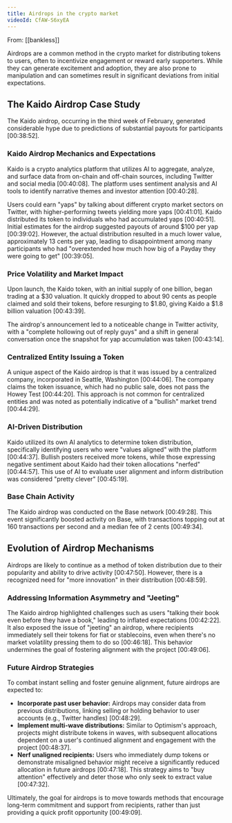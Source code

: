 ```yaml
---
title: Airdrops in the crypto market
videoId: CfAW-S6xyEA
---
```


From: [[bankless]] <br/> 

Airdrops are a common method in the crypto market for distributing tokens to users, often to incentivize engagement or reward early supporters. While they can generate excitement and adoption, they are also prone to manipulation and can sometimes result in significant deviations from initial expectations.

## The Kaido Airdrop Case Study

The Kaido airdrop, occurring in the third week of February, generated considerable hype due to predictions of substantial payouts for participants [00:38:52].

### Kaido Airdrop Mechanics and Expectations
Kaido is a crypto analytics platform that utilizes AI to aggregate, analyze, and surface data from on-chain and off-chain sources, including Twitter and social media [00:40:08]. The platform uses sentiment analysis and AI tools to identify narrative themes and investor attention [00:40:28].

Users could earn "yaps" by talking about different crypto market sectors on Twitter, with higher-performing tweets yielding more yaps [00:41:01]. Kaido distributed its token to individuals who had accumulated yaps [00:40:51]. Initial estimates for the airdrop suggested payouts of around $100 per yap [00:39:02]. However, the actual distribution resulted in a much lower value, approximately 13 cents per yap, leading to disappointment among many participants who had "overextended how much how big of a Payday they were going to get" [00:39:05].

### Price Volatility and Market Impact
Upon launch, the Kaido token, with an initial supply of one billion, began trading at a $30 valuation. It quickly dropped to about 90 cents as people claimed and sold their tokens, before resurging to $1.80, giving Kaido a $1.8 billion valuation [00:43:39].

The airdrop's announcement led to a noticeable change in Twitter activity, with a "complete hollowing out of reply guys" and a shift in general conversation once the snapshot for yap accumulation was taken [00:43:14].

### Centralized Entity Issuing a Token
A unique aspect of the Kaido airdrop is that it was issued by a centralized company, incorporated in Seattle, Washington [00:44:06]. The company claims the token issuance, which had no public sale, does not pass the Howey Test [00:44:20]. This approach is not common for centralized entities and was noted as potentially indicative of a "bullish" market trend [00:44:29].

### AI-Driven Distribution
Kaido utilized its own AI analytics to determine token distribution, specifically identifying users who were "values aligned" with the platform [00:44:37]. Bullish posters received more tokens, while those expressing negative sentiment about Kaido had their token allocations "nerfed" [00:44:57]. This use of AI to evaluate user alignment and inform distribution was considered "pretty clever" [00:45:19].

### Base Chain Activity
The Kaido airdrop was conducted on the Base network [00:49:28]. This event significantly boosted activity on Base, with transactions topping out at 160 transactions per second and a median fee of 2 cents [00:49:34].

## Evolution of Airdrop Mechanisms
Airdrops are likely to continue as a method of token distribution due to their popularity and ability to drive activity [00:47:50]. However, there is a recognized need for "more innovation" in their distribution [00:48:59].

### Addressing Information Asymmetry and "Jeeting"
The Kaido airdrop highlighted challenges such as users "talking their book even before they have a book," leading to inflated expectations [00:42:22]. It also exposed the issue of "jeeting" an airdrop, where recipients immediately sell their tokens for fiat or stablecoins, even when there's no market volatility pressing them to do so [00:46:18]. This behavior undermines the goal of fostering alignment with the project [00:49:06].

### Future Airdrop Strategies
To combat instant selling and foster genuine alignment, future airdrops are expected to:
*   **Incorporate past user behavior:** Airdrops may consider data from previous distributions, linking selling or holding behavior to user accounts (e.g., Twitter handles) [00:48:29].
*   **Implement multi-wave distributions:** Similar to Optimism's approach, projects might distribute tokens in waves, with subsequent allocations dependent on a user's continued alignment and engagement with the project [00:48:37].
*   **Nerf unaligned recipients:** Users who immediately dump tokens or demonstrate misaligned behavior might receive a significantly reduced allocation in future airdrops [00:47:18]. This strategy aims to "buy attention" effectively and deter those who only seek to extract value [00:47:32].

Ultimately, the goal for airdrops is to move towards methods that encourage long-term commitment and support from recipients, rather than just providing a quick profit opportunity [00:49:09].